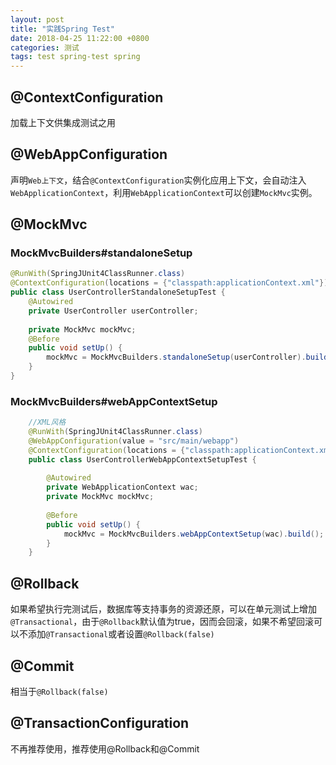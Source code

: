 ```yaml
---
layout: post
title: "实践Spring Test"
date: 2018-04-25 11:22:00 +0800
categories: 测试
tags: test spring-test spring
---
```




## @ContextConfiguration

加载上下文供集成测试之用

## @WebAppConfiguration

声明`Web上下文`，结合`@ContextConfiguration`实例化应用上下文，会自动注入`WebApplicationContext`，利用`WebApplicationContext`可以创建`MockMvc`实例。

## @MockMvc

### MockMvcBuilders#standaloneSetup

```java
@RunWith(SpringJUnit4ClassRunner.class) 
@ContextConfiguration(locations = {"classpath:applicationContext.xml"})
public class UserControllerStandaloneSetupTest {  
  	@Autowired
  	private UserController userController;
  
    private MockMvc mockMvc;  
    @Before  
    public void setUp() {   
        mockMvc = MockMvcBuilders.standaloneSetup(userController).build();  
    }  
} 
```

### MockMvcBuilders#webAppContextSetup

```java
    //XML风格  
    @RunWith(SpringJUnit4ClassRunner.class)  
    @WebAppConfiguration(value = "src/main/webapp")  
    @ContextConfiguration(locations = {"classpath:applicationContext.xml"})
    public class UserControllerWebAppContextSetupTest {  
      
        @Autowired  
        private WebApplicationContext wac;  
        private MockMvc mockMvc;  
      
        @Before  
        public void setUp() {  
            mockMvc = MockMvcBuilders.webAppContextSetup(wac).build();  
        }  
    }  
```

## @Rollback

如果希望执行完测试后，数据库等支持事务的资源还原，可以在单元测试上增加`@Transactional`，由于`@Rollback`默认值为true，因而会回滚，如果不希望回滚可以不添加`@Transactional`或者设置`@Rollback(false)`

## @Commit

相当于`@Rollback(false)`

## @TransactionConfiguration

不再推荐使用，推荐使用@Rollback和@Commit